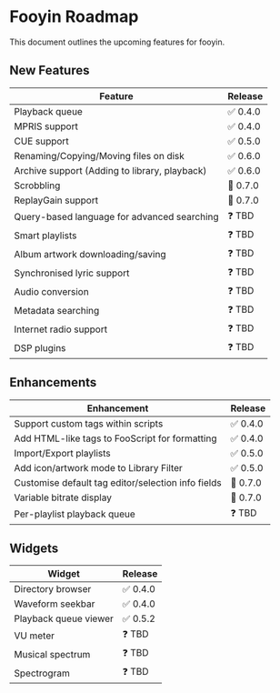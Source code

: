 # Fooyin Roadmap

This document outlines the upcoming features for fooyin.

## New Features

| Feature                                       | Release  |
|-----------------------------------------------|----------|
| Playback queue                                | ✅ 0.4.0  |
| MPRIS support                                 | ✅ 0.4.0  |
| CUE support                                   | ✅ 0.5.0  |
| Renaming/Copying/Moving files on disk         | ✅ 0.6.0  |
| Archive support (Adding to library, playback) | ✅ 0.6.0  |
| Scrobbling                                    | 🔄 0.7.0 |
| ReplayGain support                            | 🔄 0.7.0 |
| Query-based language for advanced searching   | ❓ TBD    |
| Smart playlists                               | ❓ TBD    |
| Album artwork downloading/saving              | ❓ TBD    |
| Synchronised lyric support                    | ❓ TBD    |
| Audio conversion                              | ❓ TBD    |
| Metadata searching                            | ❓ TBD    |
| Internet radio support                        | ❓ TBD    |
| DSP plugins                                   | ❓ TBD    |

## Enhancements

| Enhancement                                        | Release  |
|----------------------------------------------------|----------|
| Support custom tags within scripts                 | ✅ 0.4.0  |
| Add HTML-like tags to FooScript for formatting     | ✅ 0.4.0  |
| Import/Export playlists                            | ✅ 0.5.0  |
| Add icon/artwork mode to Library Filter            | ✅ 0.5.0  |
| Customise default tag editor/selection info fields | 🔄 0.7.0 |
| Variable bitrate display                           | 🔄 0.7.0 |
| Per-playlist playback queue                        | ❓ TBD    |

## Widgets

| Widget                | Release  |
|-----------------------|----------|
| Directory browser     | ✅ 0.4.0  |
| Waveform seekbar      | ✅ 0.4.0  |
| Playback queue viewer | ✅ 0.5.2  |
| VU meter              | ❓ TBD    |
| Musical spectrum      | ❓ TBD    |
| Spectrogram           | ❓ TBD    |
